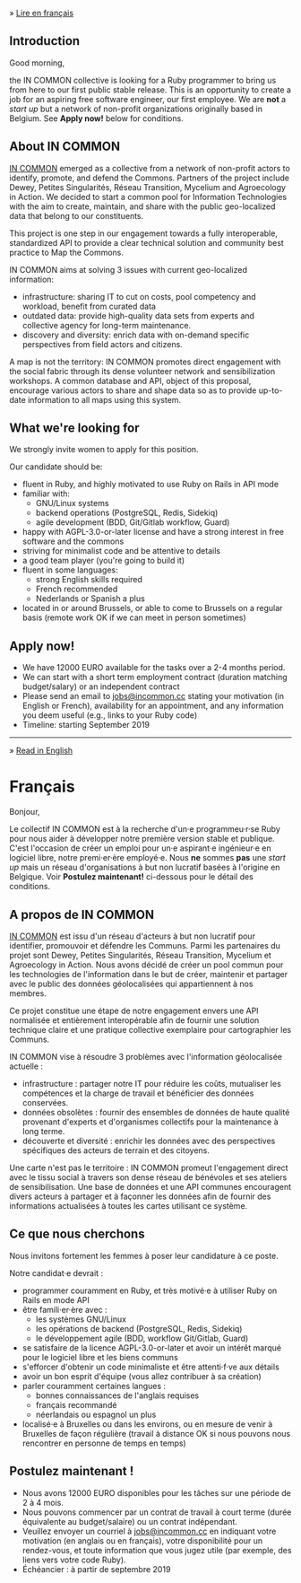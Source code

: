 » [Lire en français](#post1-francais)
<a name="post1-english"></a>
## Introduction

Good morning,

the IN COMMON collective is looking for a Ruby programmer to bring us from here to our first public stable release. This is an opportunity to create a job for an aspiring free software engineer, our first employee. We are **not** a _start up_ but a network of non-profit organizations originally based in Belgium. See **Apply now!** below for conditions.

## About IN COMMON

[IN COMMON](https://incommon.cc/) emerged as a collective from a network of non-profit actors to identify, promote, and defend the Commons. Partners of the project include Dewey, Petites Singularités, Réseau Transition, Mycelium and Agroecology in Action. We decided to start a common pool for Information Technologies with the aim to create, maintain, and share with the public geo-localized data that belong to our constituents.

This project is one step in our engagement towards a fully interoperable, standardized API to provide a clear technical solution and community best practice to Map the Commons.

IN COMMON aims at solving 3 issues with current geo-localized information:

* infrastructure: sharing IT to cut on costs, pool competency and workload, benefit from curated data
* outdated data: provide high-quality data sets from experts and collective agency for long-term maintenance.
* discovery and diversity: enrich data with on-demand specific perspectives from field actors and citizens.

A map is not the territory: IN COMMON promotes direct engagement with the social fabric through its dense volunteer network and sensibilization workshops. A common database and API, object of this proposal, encourage various actors to share and shape data so as to provide up-to-date information to all maps using this system.

## What we're looking for

We strongly invite women to apply for this position.

Our candidate should be:
- fluent in Ruby, and highly motivated to use Ruby on Rails in API mode
- familiar with:
  - GNU/Linux systems
  - backend operations (PostgreSQL, Redis, Sidekiq)
  - agile development (BDD, Git/Gitlab workflow, Guard)
- happy with AGPL-3.0-or-later license and have a strong interest in free software and the commons
- striving for minimalist code and be attentive to details
- a good team player (you're going to build it)
- fluent in some languages:
  - strong English skills required
  - French recommended
  - Nederlands or Spanish a plus
- located in or around Brussels, or able to come to Brussels on a regular basis (remote work OK if we can meet in person sometimes)

## Apply now!

- We have 12000 EURO available for the tasks over a 2-4 months period.
- We can start with a short term employment contract (duration matching budget/salary) or an independent contract
- Please send an email to <jobs@incommon.cc> stating your motivation (in English or French), availability for an appointment, and any information you deem useful (e.g., links to your Ruby code)
- Timeline: starting September 2019

----

» [Read in English](#post1-english)
<a name="post1-francais"></a>
# Français

Bonjour,

Le collectif IN COMMON est à la recherche d'un·e programmeu·r·se Ruby pour nous aider à développer notre première version stable et publique. C'est l'occasion de créer un emploi pour un·e aspirant·e ingénieur·e en logiciel libre, notre premi·er·ère employé·e. Nous **ne** sommes **pas** une _start up_ mais un réseau d'organisations à but non lucratif basées à l'origine en Belgique. Voir **Postulez maintenant!** ci-dessous pour le détail des conditions.

## A propos de IN COMMON

[IN COMMON](https://incommon.cc/) est issu d'un réseau d'acteurs à but non lucratif pour identifier, promouvoir et défendre les Communs. Parmi les partenaires du projet sont Dewey, Petites Singularités, Réseau Transition, Mycelium et Agroecology in Action. Nous avons décidé de créer un pool commun pour les technologies de l'information dans le but de créer, maintenir et partager avec le public des données géolocalisées qui appartiennent à nos membres.

Ce projet constitue une étape de notre engagement envers une API normalisée et entièrement interopérable afin de fournir une solution technique claire et une pratique collective exemplaire pour cartographier les Communs.

IN COMMON vise à résoudre 3 problèmes avec l'information géolocalisée actuelle :

* infrastructure : partager notre IT pour réduire les coûts, mutualiser les compétences et la charge de travail et bénéficier des données conservées.
* données obsolètes : fournir des ensembles de données de haute qualité provenant d'experts et d'organismes collectifs pour la maintenance à long terme.
* découverte et diversité : enrichir les données avec des perspectives spécifiques des acteurs de terrain et des citoyens.

Une carte n'est pas le territoire : IN COMMON promeut l'engagement direct avec le tissu social à travers son dense réseau de bénévoles et ses ateliers de sensibilisation. Une base de données et une API communes encouragent divers acteurs à partager et à façonner les données afin de fournir des informations actualisées à toutes les cartes utilisant ce système.

## Ce que nous cherchons

Nous invitons fortement les femmes à poser leur candidature à ce poste.

Notre candidat·e devrait :
- programmer couramment en Ruby, et très motivé·e à utiliser Ruby on Rails en mode API
- être famili·er·ère avec :
  - les systèmes GNU/Linux
  - les opérations de backend (PostgreSQL, Redis, Sidekiq)
  - le développement agile (BDD, workflow Git/Gitlab, Guard)
- se satisfaire de la licence AGPL-3.0-or-later et avoir un intérêt marqué pour le logiciel libre et les biens communs
- s'efforcer d'obtenir un code minimaliste et être attenti·f·ve aux détails
- avoir un bon esprit d'équipe (vous allez contribuer à sa création)
- parler couramment certaines langues :
  - bonnes connaissances de l'anglais requises
  - français recommandé
  - néerlandais ou espagnol un plus
- localisé·e à Bruxelles ou dans les environs, ou en mesure de venir à Bruxelles de façon régulière (travail à distance OK si nous pouvons nous rencontrer en personne de temps en temps)

## Postulez maintenant !

- Nous avons 12000 EURO disponibles pour les tâches sur une période de 2 à 4 mois.
- Nous pouvons commencer par un contrat de travail à court terme (durée équivalente au budget/salaire) ou un contrat indépendant.
- Veuillez envoyer un courriel à <jobs@incommon.cc> en indiquant votre motivation (en anglais ou en français), votre disponibilité pour un rendez-vous, et toute information que vous jugez utile (par exemple, des liens vers votre code Ruby).
- Échéancier : à partir de septembre 2019
